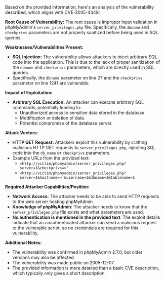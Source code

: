 Based on the provided information, here's an analysis of the vulnerability described, which aligns with CVE-2005-4349:

**Root Cause of Vulnerability:**
The root cause is improper input validation in phpMyAdmin's `server_privileges.php` file. Specifically, the `dbname` and `checkprivs` parameters are not properly sanitized before being used in SQL queries.

**Weaknesses/Vulnerabilities Present:**
- **SQL Injection:** The vulnerability allows attackers to inject arbitrary SQL code into the application. This is due to the lack of proper sanitization of the `dbname` and `checkprivs` parameters, which are directly used in SQL queries.
- Specifically, the `dbname` parameter on line 27 and the `checkprivs` parameter on line 1241 are vulnerable

**Impact of Exploitation:**
- **Arbitrary SQL Execution:** An attacker can execute arbitrary SQL commands, potentially leading to:
    - Unauthorized access to sensitive data stored in the database.
    - Modification or deletion of data.
    - Potential compromise of the database server.

**Attack Vectors:**
- **HTTP GET Request:** Attackers exploit this vulnerability by crafting malicious HTTP GET requests to `server_privileges.php`, injecting SQL code into the `db_name` or `checkprivs` parameters.
- Example URLs from the provided text:
    - `<http://victim/phpmyadmin/server_privileges.php?server=1&checkprivs=>'`
    - `<http://victim/phpmyadmin/server_privileges.php?server=1&hostname=>'&username=1&dbname=1&tablename=1`

**Required Attacker Capabilities/Position:**
- **Network Access:** The attacker needs to be able to send HTTP requests to the web server hosting phpMyAdmin.
- **Knowledge of phpMyAdmin:** The attacker needs to know that the `server_privileges.php` file exists and what parameters are used.
- **No authentication is mentioned in the provided text**: The exploit details indicate that an unauthenticated attacker can send a malicious request to the vulnerable script, so no credentials are required for this vulnerability.

**Additional Notes:**
- The vulnerability was confirmed in phpMyAdmin 2.7.0, but older versions may also be affected.
- The vulnerability was made public on 2005-12-07.
- The provided information is more detailed than a basic CVE description, which typically only gives a short description.
